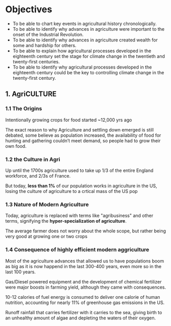 # Objectives
- To be able to chart key events in agricultural history chronologically.
- To be able to identify why advances in agriculture were important to the onset of the Industrial Revolution.
- To be able to identify why advances in agriculture created wealth for some and hardship for others.
- To be able to explain how agricultural processes developed in the eighteenth century set the stage for climate change in the twentieth and twenty-first centuries.
- To be able to identify why agricultural processes developed in the eighteenth century could be the key to controlling climate change in the twenty-first century.

## 1. AgriCULTURE

### 1.1 The Origins

Intentionally growing crops for food started ~12,000 yrs ago

The exact reason to why Agriculture and settling down emerged is still debated, some believe as population increased, the availability of food for hunting and gathering couldn’t meet demand, so people had to grow their own food.

### 1.2 the Culture in Agri

Up until the 1700s agriculture used to take up 1/3 of the entire England workforce, and 2/3s of France. 

But today, **less than 1%** of our population works in agriculture in the US, losing the culture of agriculture to a crtical mass of the US pop

### 1.3 Nature of Modern Agriculture

Today, agriculture is replaced with terms like "agribusiness" and other terms, signifying the **hyper-specialization of agriculture**. 

The average farmer does not worry about the whole scope, but rather being very good at growing one or two crops

### 1.4 Consequence of highly efficient modern aggriculture

Most of the agriculture advances that allowed us to have populations boom as big as it is now happend in the last 300-400 years, even more so in the last 100 years. 

Gas/Diesel powered equipment and the development of chemical fertilizer were major boosts in farming yield, although they came with consequences. 

10-12 calories of fuel energy is consumed to deliver one calorie of human nutrition, accounting for nearly 11% of greenhouse gas emissions in the US. 

Runoff rainfall that carries fertilizer with it carries to the sea, giving birth to an unhealthy amount of algae and depleting the waters of their oxygen. 